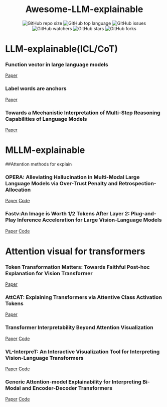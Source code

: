 <div align="center">
<h1>Awesome-LLM-explainable</h1>
</div>

<div align="center">
<img alt="GitHub repo size" src="https://img.shields.io/github/repo-size/zhangbaijin/Awesome-LLM-explainable?color=green"> <img alt="GitHub top language" src="https://img.shields.io/github/languages/top/zhangbaijin/Awesome-LLM-explainable">  <img alt="GitHub issues" src="https://img.shields.io/github/issues/zhangbaijin/Awesome-LLM-explainable"> 
</div>
<div align="center">
<img alt="GitHub watchers" src="https://img.shields.io/github/watchers/zhangbaijin/Awesome-LLM-explainable?style=social"> <img alt="GitHub stars" src="https://img.shields.io/github/stars/zhangbaijin/Awesome-LLM-explainable"> <img alt="GitHub forks" src="https://img.shields.io/github/forks/zhangbaijin/Awesome-LLM-explainable?style=social">
</div>


# LLM-explainable(ICL/CoT)

### Function vector in large language models 
[Paper](https://arxiv.org/abs/2310.15213) 
### Label words are anchors 
[Paper](https://arxiv.org/abs/2305.14160)
### Towards a Mechanistic Interpretation of Multi-Step Reasoning Capabilities of Language Models 
[Paper](https://arxiv.org/abs/2310.14491)

# MLLM-explainable
##Attention methods for explain
### OPERA: Alleviating Hallucination in Multi-Modal Large Language Models via Over-Trust Penalty and Retrospection-Allocation
[Paper](https://arxiv.org/abs/2311.17911) [Code](https://github.com/shikiw/OPERA)

### Fastv:An Image is Worth 1/2 Tokens After Layer 2: Plug-and-Play Inference Acceleration for Large Vision-Language Models
[Paper](https://arxiv.org/pdf/2403.06764)
[Code](https://github.com/pkunlp-icler/FastV)

# Attention visual for transformers
### Token Transformation Matters: Towards Faithful Post-hoc Explanation for Vision Transformer
[Paper](https://arxiv.org/abs/2403.14552)


### AttCAT: Explaining Transformers via Attentive Class Activation Tokens
[Paper](https://openreview.net/pdf?id=cA8Zor8wFr5)

### Transformer Interpretability Beyond Attention Visualization
[Paper](https://arxiv.org/abs/2012.09838)
[Code](https://github.com/hila-chefer/Transformer-Explainability?tab=readme-ov-file#pytorch-implementation-of-transformer-interpretability-beyond-attention-visualization-cvpr-2021)

### VL-InterpreT: An Interactive Visualization Tool for Interpreting Vision-Language Transformers
[Paper](https://arxiv.org/abs/2203.17247)
[Code](https://github.com/IntelLabs/VL-InterpreT?tab=readme-ov-file)

### Generic Attention-model Explainability for Interpreting Bi-Modal and Encoder-Decoder Transformers
[Paper](https://arxiv.org/abs/2103.15679)
[Code](https://github.com/hila-chefer/Transformer-MM-Explainability)
